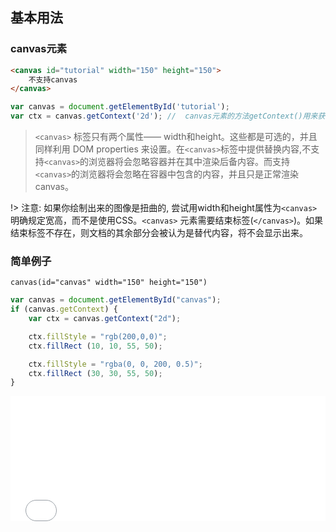 ## 基本用法

### canvas元素
```html
<canvas id="tutorial" width="150" height="150">
    不支持canvas
</canvas>
```
```js
var canvas = document.getElementById('tutorial');
var ctx = canvas.getContext('2d'); //  canvas元素的方法getContext()用来获得渲染上下文和它的绘画功能。getContext()只有一个参数，上下文的格式。
```
> `<canvas>` 标签只有两个属性—— width和height。这些都是可选的，并且同样利用 DOM properties 来设置。在`<canvas>`标签中提供替换内容,不支持`<canvas>`的浏览器将会忽略容器并在其中渲染后备内容。而支持`<canvas>`的浏览器将会忽略在容器中包含的内容，并且只是正常渲染canvas。

!> 注意: 如果你绘制出来的图像是扭曲的, 尝试用width和height属性为`<canvas>`明确规定宽高，而不是使用CSS。`<canvas>` 元素需要结束标签(`</canvas>`)。如果结束标签不存在，则文档的其余部分会被认为是替代内容，将不会显示出来。

### 简单例子

```pug
canvas(id="canvas" width="150" height="150")
```
```js
var canvas = document.getElementById("canvas");
if (canvas.getContext) {
	var ctx = canvas.getContext("2d");

	ctx.fillStyle = "rgb(200,0,0)";
	ctx.fillRect (10, 10, 55, 50);

	ctx.fillStyle = "rgba(0, 0, 200, 0.5)";
	ctx.fillRect (30, 30, 55, 50);
}
```

<iframe height="200" style="width: 100%;" scrolling="no" title="canvas-demo-rect" src="//codepen.io/fanlinqiang/embed/RXrQaE/?height=200&theme-id=0&default-tab=js,result" frameborder="no" allowtransparency="true" allowfullscreen="true">
  See the Pen <a href='https://codepen.io/fanlinqiang/pen/RXrQaE/'>canvas-demo-rect</a> by flqbestboy
  (<a href='https://codepen.io/fanlinqiang'>@fanlinqiang</a>) on <a href='https://codepen.io'>CodePen</a>.
</iframe>
